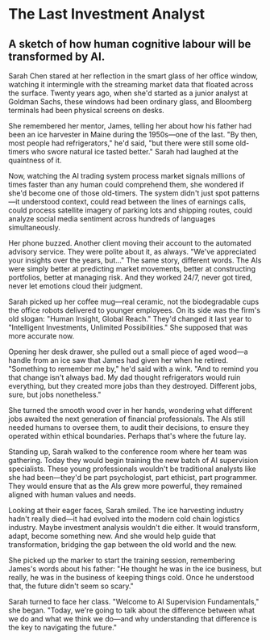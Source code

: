 # The Last Investment Analyst

A sketch of how human cognitive labour will be transformed by AI. 
---

Sarah Chen stared at her reflection in the smart glass of her office window, watching it intermingle with the streaming market data that floated across the surface. Twenty years ago, when she'd started as a junior analyst at Goldman Sachs, these windows had been ordinary glass, and Bloomberg terminals had been physical screens on desks.

She remembered her mentor, James, telling her about how his father had been an ice harvester in Maine during the 1950s—one of the last. "By then, most people had refrigerators," he'd said, "but there were still some old-timers who swore natural ice tasted better." Sarah had laughed at the quaintness of it.

Now, watching the AI trading system process market signals millions of times faster than any human could comprehend them, she wondered if she'd become one of those old-timers. The system didn't just spot patterns—it understood context, could read between the lines of earnings calls, could process satellite imagery of parking lots and shipping routes, could analyze social media sentiment across hundreds of languages simultaneously.

Her phone buzzed. Another client moving their account to the automated advisory service. They were polite about it, as always. "We've appreciated your insights over the years, but..." The same story, different words. The AIs were simply better at predicting market movements, better at constructing portfolios, better at managing risk. And they worked 24/7, never got tired, never let emotions cloud their judgment.

Sarah picked up her coffee mug—real ceramic, not the biodegradable cups the office robots delivered to younger employees. On its side was the firm's old slogan: "Human Insight, Global Reach." They'd changed it last year to "Intelligent Investments, Unlimited Possibilities." She supposed that was more accurate now.

Opening her desk drawer, she pulled out a small piece of aged wood—a handle from an ice saw that James had given her when he retired. "Something to remember me by," he'd said with a wink. "And to remind you that change isn't always bad. My dad thought refrigerators would ruin everything, but they created more jobs than they destroyed. Different jobs, sure, but jobs nonetheless."

She turned the smooth wood over in her hands, wondering what different jobs awaited the next generation of financial professionals. The AIs still needed humans to oversee them, to audit their decisions, to ensure they operated within ethical boundaries. Perhaps that's where the future lay.

Standing up, Sarah walked to the conference room where her team was gathering. Today they would begin training the new batch of AI supervision specialists. These young professionals wouldn't be traditional analysts like she had been—they'd be part psychologist, part ethicist, part programmer. They would ensure that as the AIs grew more powerful, they remained aligned with human values and needs.

Looking at their eager faces, Sarah smiled. The ice harvesting industry hadn't really died—it had evolved into the modern cold chain logistics industry. Maybe investment analysis wouldn't die either. It would transform, adapt, become something new. And she would help guide that transformation, bridging the gap between the old world and the new.

She picked up the marker to start the training session, remembering James's words about his father: "He thought he was in the ice business, but really, he was in the business of keeping things cold. Once he understood that, the future didn't seem so scary."

Sarah turned to face her class. "Welcome to AI Supervision Fundamentals," she began. "Today, we're going to talk about the difference between what we do and what we think we do—and why understanding that difference is the key to navigating the future."